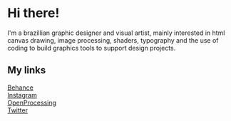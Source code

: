 # Hi there!  
I'm a brazillian graphic designer and visual artist, mainly interested in html canvas drawing, image processing, shaders, typography and the use of coding to build graphics tools to support design projects.  

## My links  

[Behance](https://be.net/werls)  
[Instagram](https://instagram.com/werls)  
[OpenProcessing](https://openprocessing.org/user/258194)  
[Twitter](https://twitter.com/werls)  

<!--
**werls/werls** is a ✨ _special_ ✨ repository because its `README.md` (this file) appears on your GitHub profile.

Here are some ideas to get you started:

- 🔭 I’m currently working on ...
- 🌱 I’m currently learning ...
- 👯 I’m looking to collaborate on ...
- 🤔 I’m looking for help with ...
- 💬 Ask me about ...
- 📫 How to reach me: ...
- 😄 Pronouns: ...
- ⚡ Fun fact: ...
-->
